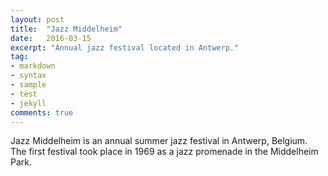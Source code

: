 ```yaml
---
layout: post
title:  "Jazz Middelheim"
date:   2016-03-15
excerpt: "Annual jazz festival located in Antwerp."
tag:
- markdown 
- syntax
- sample
- test
- jekyll
comments: true
---
```


Jazz Middelheim is an annual summer 
jazz festival in Antwerp, Belgium. 
The first festival 
took place in 1969 as a jazz promenade 
in the Middelheim Park.
